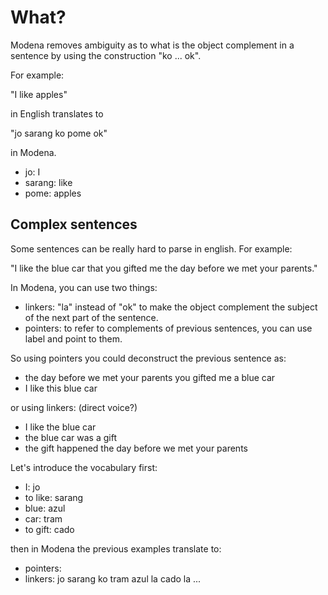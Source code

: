 # What?

Modena removes ambiguity as to what is the object complement in a sentence by using the construction "ko ... ok".

For example:

"I like apples"

in English translates to 

"jo sarang ko pome ok"

in Modena.

* jo: I
* sarang: like
* pome: apples

## Complex sentences

Some sentences can be really hard to parse in english. For example:

"I like the blue car that you gifted me the day before we met your parents."

In Modena, you can use two things:

* linkers: "la" instead of "ok" to make the object complement the subject of the next part of the sentence.
* pointers: to refer to complements of previous sentences, you can use label and point to them.

So using pointers you could deconstruct the previous sentence as:

* the day before we met your parents you gifted me a blue car
* I like this blue car

or using linkers: (direct voice?)

* I like the blue car
* the blue car was a gift 
* the gift happened the day before we met your parents

Let's introduce the vocabulary first:

* I: jo
* to like: sarang
* blue: azul
* car: tram
* to gift: cado

then in Modena the previous examples translate to:

* pointers: 
* linkers: jo sarang ko tram azul la cado la ...

